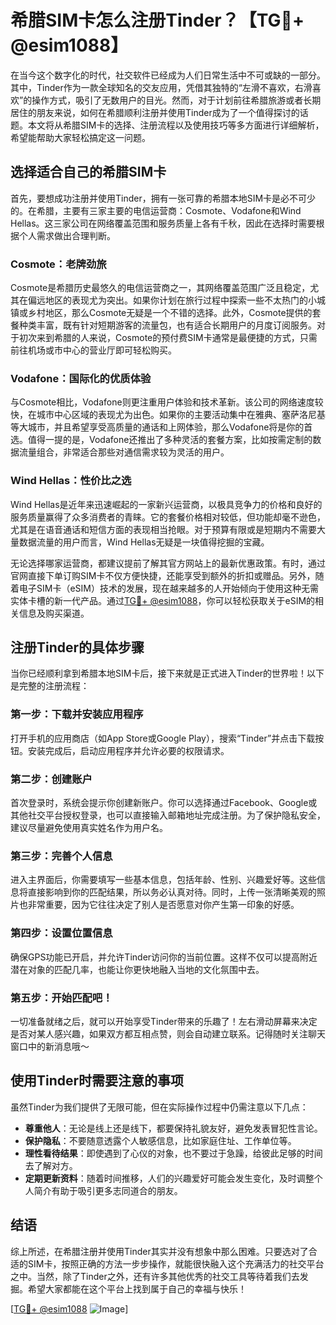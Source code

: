 # 希腊SIM卡怎么注册Tinder？【TG💪+ @esim1088】

在当今这个数字化的时代，社交软件已经成为人们日常生活中不可或缺的一部分。其中，Tinder作为一款全球知名的交友应用，凭借其独特的“左滑不喜欢，右滑喜欢”的操作方式，吸引了无数用户的目光。然而，对于计划前往希腊旅游或者长期居住的朋友来说，如何在希腊顺利注册并使用Tinder成为了一个值得探讨的话题。本文将从希腊SIM卡的选择、注册流程以及使用技巧等多方面进行详细解析，希望能帮助大家轻松搞定这一问题。

## 选择适合自己的希腊SIM卡

首先，要想成功注册并使用Tinder，拥有一张可靠的希腊本地SIM卡是必不可少的。在希腊，主要有三家主要的电信运营商：Cosmote、Vodafone和Wind Hellas。这三家公司在网络覆盖范围和服务质量上各有千秋，因此在选择时需要根据个人需求做出合理判断。

### Cosmote：老牌劲旅

Cosmote是希腊历史最悠久的电信运营商之一，其网络覆盖范围广泛且稳定，尤其在偏远地区的表现尤为突出。如果你计划在旅行过程中探索一些不太热门的小城镇或乡村地区，那么Cosmote无疑是一个不错的选择。此外，Cosmote提供的套餐种类丰富，既有针对短期游客的流量包，也有适合长期用户的月度订阅服务。对于初次来到希腊的人来说，Cosmote的预付费SIM卡通常是最便捷的方式，只需前往机场或市中心的营业厅即可轻松购买。

### Vodafone：国际化的优质体验

与Cosmote相比，Vodafone则更注重用户体验和技术革新。该公司的网络速度较快，在城市中心区域的表现尤为出色。如果你的主要活动集中在雅典、塞萨洛尼基等大城市，并且希望享受高质量的通话和上网体验，那么Vodafone将是你的首选。值得一提的是，Vodafone还推出了多种灵活的套餐方案，比如按需定制的数据流量组合，非常适合那些对通信需求较为灵活的用户。

### Wind Hellas：性价比之选

Wind Hellas是近年来迅速崛起的一家新兴运营商，以极具竞争力的价格和良好的服务质量赢得了众多消费者的青睐。它的套餐价格相对较低，但功能却毫不逊色，尤其是在语音通话和短信方面的表现相当抢眼。对于预算有限或是短期内不需要大量数据流量的用户而言，Wind Hellas无疑是一块值得挖掘的宝藏。

无论选择哪家运营商，都建议提前了解其官方网站上的最新优惠政策。有时，通过官网直接下单订购SIM卡不仅方便快捷，还能享受到额外的折扣或赠品。另外，随着电子SIM卡（eSIM）技术的发展，现在越来越多的人开始倾向于使用这种无需实体卡槽的新一代产品。通过[TG💪+ @esim1088](https://t.me/s/esim1088)，你可以轻松获取关于eSIM的相关信息及购买渠道。

## 注册Tinder的具体步骤

当你已经顺利拿到希腊本地SIM卡后，接下来就是正式进入Tinder的世界啦！以下是完整的注册流程：

### 第一步：下载并安装应用程序

打开手机的应用商店（如App Store或Google Play），搜索“Tinder”并点击下载按钮。安装完成后，启动应用程序并允许必要的权限请求。

### 第二步：创建账户

首次登录时，系统会提示你创建新账户。你可以选择通过Facebook、Google或其他社交平台授权登录，也可以直接输入邮箱地址完成注册。为了保护隐私安全，建议尽量避免使用真实姓名作为用户名。

### 第三步：完善个人信息

进入主界面后，你需要填写一些基本信息，包括年龄、性别、兴趣爱好等。这些信息将直接影响到你的匹配结果，所以务必认真对待。同时，上传一张清晰美观的照片也非常重要，因为它往往决定了别人是否愿意对你产生第一印象的好感。

### 第四步：设置位置信息

确保GPS功能已开启，并允许Tinder访问你的当前位置。这样不仅可以提高附近潜在对象的匹配几率，也能让你更快地融入当地的文化氛围中去。

### 第五步：开始匹配吧！

一切准备就绪之后，就可以开始享受Tinder带来的乐趣了！左右滑动屏幕来决定是否对某人感兴趣，如果双方都互相点赞，则会自动建立联系。记得随时关注聊天窗口中的新消息哦～

## 使用Tinder时需要注意的事项

虽然Tinder为我们提供了无限可能，但在实际操作过程中仍需注意以下几点：

- **尊重他人**：无论是线上还是线下，都要保持礼貌友好，避免发表冒犯性言论。
- **保护隐私**：不要随意透露个人敏感信息，比如家庭住址、工作单位等。
- **理性看待结果**：即使遇到了心仪的对象，也不要过于急躁，给彼此足够的时间去了解对方。
- **定期更新资料**：随着时间推移，人们的兴趣爱好可能会发生变化，及时调整个人简介有助于吸引更多志同道合的朋友。

## 结语

综上所述，在希腊注册并使用Tinder其实并没有想象中那么困难。只要选对了合适的SIM卡，按照正确的方法一步步操作，就能很快融入这个充满活力的社交平台之中。当然，除了Tinder之外，还有许多其他优秀的社交工具等待着我们去发掘。希望大家都能在这个平台上找到属于自己的幸福与快乐！

[[TG💪+ @esim1088](https://t.me/s/esim1088) ![Image](https://i.postimg.cc/4NQfJmqS/Snipaste-2025-05-13-00-14-12.png)]